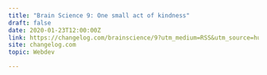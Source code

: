 ```yaml
---
title: "Brain Science 9: One small act of kindness"
draft: false
date: 2020-01-23T12:00:00Z
link: https://changelog.com/brainscience/9?utm_medium=RSS&utm_source=hune
site: changelog.com
topic: Webdev  

---
```

